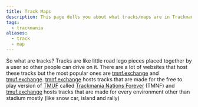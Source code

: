```yaml
---
title: Track Maps
description: This page dells you about what tracks/maps are in Trackmania
tags:
  - trackmania
aliases:
  - track
  - map
---
```

So what are tracks? Tracks are like little road lego pieces placed together by a user so other people can drive on it. There are a lot of websites that host these tracks but the most popular ones are [tmnf.exchange](tmnf.exchange) and [tmuf.exchange](tmuf.exchange). [tmnf.exchange](tmnf.exchange) hosts tracks that are made for the free to play version of [TMUF](https://store.steampowered.com/app/7200/Trackmania_United_Forever/) called [Trackmania Nations Forever](https://store.steampowered.com/app/11020/TrackMania_Nations_Forever/) (TMNF) and [tmuf.exchange](tmuf.exchange) hosts tracks that are made for every environment other than stadium mostly (like snow car, island and rally)